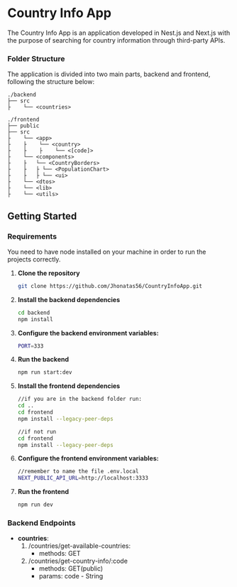 
# Country Info App

The Country Info App is an application developed in Nest.js and Next.js with the purpose of searching for country information through third-party APIs.

### Folder Structure
The application is divided into two main parts, backend and frontend, following the structure below:

    ./backend
    ├── src
    ├    └── <countries>

    ./frontend
    ├── public
    ├── src
    ├    └── <app>
    ├    ├    └── <country>
    ├    ├    ├    └── <[code]>
    ├    └── <components>
    ├    ├   └── <CountryBorders>
    ├    ├   ├ └── <PopulationChart>
    ├    ├   ├ └── <ui>
    ├    └── <dtos>
    ├    └── <lib>
    ├    └── <utils>

## **Getting Started**
### **Requirements**
You need to have node installed on your machine in order to run the projects correctly.
1. **Clone the repository**
   ```bash
   git clone https://github.com/Jhonatas56/CountryInfoApp.git

2. **Install the backend dependencies**
    ```bash
    cd backend
    npm install

3. **Configure the backend environment variables:**
    ```bash
    PORT=333

4. **Run the backend**
    ```bash
    npm run start:dev
   
5. **Install the frontend dependencies**
    ```bash
    //if you are in the backend folder run:
    cd ..
    cd frontend 
    npm install --legacy-peer-deps

    //if not run
    cd frontend 
    npm install --legacy-peer-deps

6. **Configure the frontend environment variables:**
    ```bash
    //remember to name the file .env.local
    NEXT_PUBLIC_API_URL=http://localhost:3333

7. **Run the frontend**
    ```bash
    npm run dev

### **Backend Endpoints**
* **countries**:
   1. /countries/get-available-countries:
       - methods: GET
   2. /countries/get-country-info/:code
      - methods: GET(public)
      - params: code - String
 
